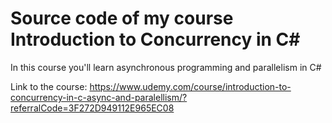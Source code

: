 # Source code of my course Introduction to Concurrency in C#

In this course you'll learn asynchronous programming and parallelism in C#

Link to the course: https://www.udemy.com/course/introduction-to-concurrency-in-c-async-and-paralellism/?referralCode=3F272D949112E965EC08

